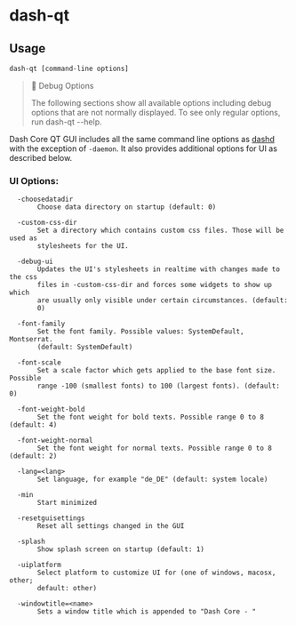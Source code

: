 # dash-qt

## Usage

```bash
dash-qt [command-line options]     
```

> 🚧 Debug Options
>
> The following sections show all available options including debug options that are not normally displayed. To see only regular options, run dash-qt --help.

Dash Core QT GUI includes all the same command line options as [dashd](../dashcore/wallet-arguments-and-commands-dashd.md) with the exception of `-daemon`. It also provides additional options for UI as described below.

### UI Options:

```text
  -choosedatadir
       Choose data directory on startup (default: 0)

  -custom-css-dir
       Set a directory which contains custom css files. Those will be used as
       stylesheets for the UI.

  -debug-ui
       Updates the UI's stylesheets in realtime with changes made to the css
       files in -custom-css-dir and forces some widgets to show up which
       are usually only visible under certain circumstances. (default:
       0)

  -font-family
       Set the font family. Possible values: SystemDefault, Montserrat.
       (default: SystemDefault)

  -font-scale
       Set a scale factor which gets applied to the base font size. Possible
       range -100 (smallest fonts) to 100 (largest fonts). (default: 0)

  -font-weight-bold
       Set the font weight for bold texts. Possible range 0 to 8 (default: 4)

  -font-weight-normal
       Set the font weight for normal texts. Possible range 0 to 8 (default: 2)

  -lang=<lang>
       Set language, for example "de_DE" (default: system locale)

  -min
       Start minimized

  -resetguisettings
       Reset all settings changed in the GUI

  -splash
       Show splash screen on startup (default: 1)

  -uiplatform
       Select platform to customize UI for (one of windows, macosx, other;
       default: other)

  -windowtitle=<name>
       Sets a window title which is appended to "Dash Core - "
```